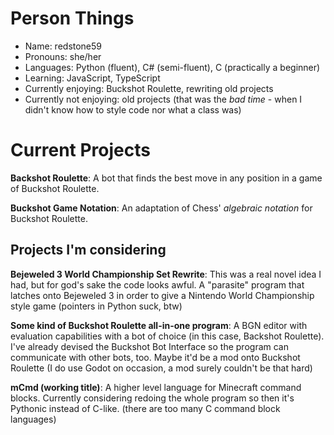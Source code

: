 # Person Things

- Name: redstone59
- Pronouns: she/her
- Languages: Python (fluent), C# (semi-fluent), C (practically a beginner)
- Learning: JavaScript, TypeScript
- Currently enjoying: Buckshot Roulette, rewriting old projects
- Currently not enjoying: old projects (that was the *bad time* - when I didn't know how to style code nor what a class was)

# Current Projects

**Backshot Roulette**: A bot that finds the best move in any position in a game of Buckshot Roulette.

**Buckshot Game Notation**: An adaptation of Chess' *algebraic notation* for Buckshot Roulette.

## Projects I'm considering

**Bejeweled 3 World Championship Set Rewrite**: This was a real novel idea I had, but for god's sake the code looks awful. A "parasite" program that latches onto Bejeweled 3 in order to give a Nintendo World Championship style game (pointers in Python suck, btw)

**Some kind of Buckshot Roulette all-in-one program**: A BGN editor with evaluation capabilities with a bot of choice (in this case, Backshot Roulette). I've already devised the Buckshot Bot Interface so the program can communicate with other bots, too. Maybe it'd be a mod onto Buckshot Roulette (I do use Godot on occasion, a mod surely couldn't be that hard)

**mCmd (working title)**: A higher level language for Minecraft command blocks. Currently considering redoing the whole program so then it's Pythonic instead of C-like. (there are too many C command block languages)
